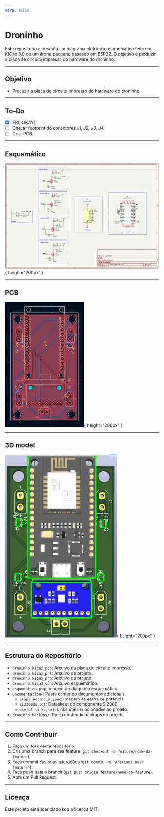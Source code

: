 ```yaml
---
marp: false
---
```

# Droninho

Este repositório apresenta um diagrama eletrônico esquemático feito em KiCad 9.0 de um drone pequeno baseado em ESP32. O objetivo é produzir a placa de circuito impresso do hardware do droninho.

---

## Objetivo

- Produzir a placa de circuito impresso do hardware do droninho.

---

## To-Do

- [x] ERC OKAY!
- [ ] Checar footprint do conectores *J1, J2, J3, J4*.
- [ ] Criar PCB.

---
 
## Esquemático

![Esquemático](esquematico.png){ height="200px" }

---

## PCB

![PCB](PCB.png){ height="200px" }

---

## 3D model

![3DModel](3Dmodel.png){ height="200px" }

---

## Estrutura do Repositório

- `droninho.kicad_pcb`: Arquivo da placa de circuito impresso.
- `droninho.kicad_prl`: Arquivo de projeto.
- `droninho.kicad_pro`: Arquivo de projeto.
- `droninho.kicad_sch`: Arquivo esquemático.
- `esquematico.png`: Imagem do diagrama esquemático.
- `Documentation/`: Pasta contendo documentos adicionais.
  - `etapa_potencia.jpeg`: Imagem da etapa de potência.
  - `si2300ds.pdf`: Datasheet do componente SI2300.
  - `useful-links.txt`: Links úteis relacionados ao projeto.
- `droninho-backups/`: Pasta contendo backups do projeto.

---

## Como Contribuir

1. Faça um fork deste repositório.
2. Crie uma branch para sua feature (`git checkout -b feature/nome-da-feature`).
3. Faça commit das suas alterações (`git commit -m 'Adiciona nova feature'`).
4. Faça push para a branch (`git push origin feature/nome-da-feature`).
5. Abra um Pull Request.

---

## Licença

Este projeto está licenciado sob a licença MIT.